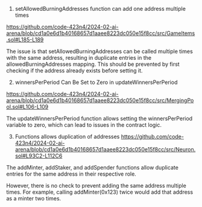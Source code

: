 1. setAllowedBurningAddresses function can add one address multiple times

https://github.com/code-423n4/2024-02-ai-arena/blob/cd1a0e6d1b40168657d1aaee8223dc050e15f8cc/src/GameItems.sol#L185-L189

The issue is that setAllowedBurningAddresses can be called multiple times with the same address, resulting in duplicate entries in the allowedBurningAddresses mapping. This should be prevented by first checking if the address already exists before setting it.

2. winnersPerPeriod Can Be Set to Zero in updateWinnersPerPeriod

https://github.com/code-423n4/2024-02-ai-arena/blob/cd1a0e6d1b40168657d1aaee8223dc050e15f8cc/src/MergingPool.sol#L106-L109

The updateWinnersPerPeriod function allows setting the winnersPerPeriod variable to zero, which can lead to issues in the contract logic.

3. Functions allows duplication of addresses
https://github.com/code-423n4/2024-02-ai-arena/blob/cd1a0e6d1b40168657d1aaee8223dc050e15f8cc/src/Neuron.sol#L93C2-L112C6

The addMinter, addStaker, and addSpender functions allow duplicate entries for the same address in their respective role.

However, there is no check to prevent adding the same address multiple times. For example, calling addMinter(0x123) twice would add that address as a minter two times.